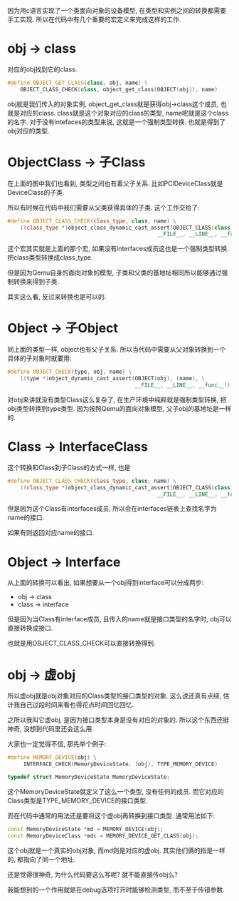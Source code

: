 因为用c语言实现了一个类面向对象的设备模型, 在类型和实例之间的转换都需要手工实现. 所以在代码中有几个重要的宏定义来完成这样的工作.

# obj -> class

对应的obj找到它的class.

```cpp
#define OBJECT_GET_CLASS(class, obj, name) \
    OBJECT_CLASS_CHECK(class, object_get_class(OBJECT(obj)), name)
```

obj就是我们传入的对象实例,  object_get_class就是获得obj->class这个成员, 也就是对应的class.
class就是这个对象对应的class的类型, name呢就是这个class的名字.
对于没有intefaces的类型来说, 这就是一个强制类型转换. 也就是得到了obj对应的类型.

# ObjectClass -> 子Class

在上面的图中我们也看到, 类型之间也有着父子关系. 比如PCIDeviceClass就是DeviceClass的子类.

所以有时候在代码中我们需要从父类获得具体的子类. 这个工作交给了:

```cpp
#define OBJECT_CLASS_CHECK(class_type, class, name) \
    ((class_type *)object_class_dynamic_cast_assert(OBJECT_CLASS(class), (name), \
                                               __FILE__, __LINE__, __func__))
```

这个宏其实就是上面的那个宏, 如果没有interfaces成员这也是一个强制类型转换. 把class类型转换成class_type.

但是因为Qemu自身的面向对象的模型, 子类和父类的基地址相同所以能够通过强制转换来得到子类.

其实这么看, 反过来转换也是可以的.

# Object -> 子Object

同上面的类型一样, object也有父子关系. 所以当代码中需要从父对象转换到一个具体的子对象时就要用:

```cpp
#define OBJECT_CHECK(type, obj, name) \
    ((type *)object_dynamic_cast_assert(OBJECT(obj), (name), \
                                        __FILE__, __LINE__, __func__))
```

对obj来讲就没有类型Class这么复杂了, 在生产环境中纯粹就是强制类型转换, 把obj类型转换到type类型.
因为按照Qemu的面向对象模型, 父子obj的基地址是一样的.


# Class -> InterfaceClass

这个转换和Class到子Class的方式一样, 也是

```cpp
#define OBJECT_CLASS_CHECK(class_type, class, name) \
    ((class_type *)object_class_dynamic_cast_assert(OBJECT_CLASS(class), (name), \
                                               __FILE__, __LINE__, __func__))
```

但是因为这个Class有interfaces成员, 所以会在interfaces链表上查找名字为name的接口.

如果有则返回对应name的接口.

# Object -> Interface

从上面的转换可以看出, 如果想要从一个obj得到interface可以分成两步:

  * obj -> class
  * class -> interface

但是因为当Class有interface成员, 且传入的name就是接口类型的名字时, obj可以直接转换成接口.

也就是用OBJECT_CLASS_CHECK可以直接转换得到.

# obj -> 虚obj

所以虚obj就是obj对象对应的Class类型的接口类型的对象. 这么说还真有点绕, 估计我自己过段时间来看也得花点时间回忆回忆.

之所以我叫它虚obj, 是因为接口类型本身是没有对应的对象的. 所以这个东西还挺神奇, 没想到代码里还会这么用.

大家也一定觉得不信, 那先举个例子:

```cpp
#define MEMORY_DEVICE(obj) \
     INTERFACE_CHECK(MemoryDeviceState, (obj), TYPE_MEMORY_DEVICE)

typedef struct MemoryDeviceState MemoryDeviceState;
```

这个MemoryDeviceState就定义了这么一个类型, 没有任何的成员. 而它对应的Class类型是TYPE_MEMORY_DEVICE的接口类型.

而在代码中通常的用法还是要将这个虚obj再转换到接口类型. 通常用法如下:

```cpp
const MemoryDeviceState *md = MEMORY_DEVICE(obj);
const MemoryDeviceClass *mdc = MEMORY_DEVICE_GET_CLASS(obj);
```

这个obj就是一个真实的obj对象, 而md则是对应的虚obj. 其实他们俩的指是一样的, 都指向了同一个地址.

还是觉得很神奇, 为什么代码要这么写呢? 就不能直接传obj么?

我能想到的一个作用就是在debug选项打开时能够检测类型, 而不至于传错参数.
